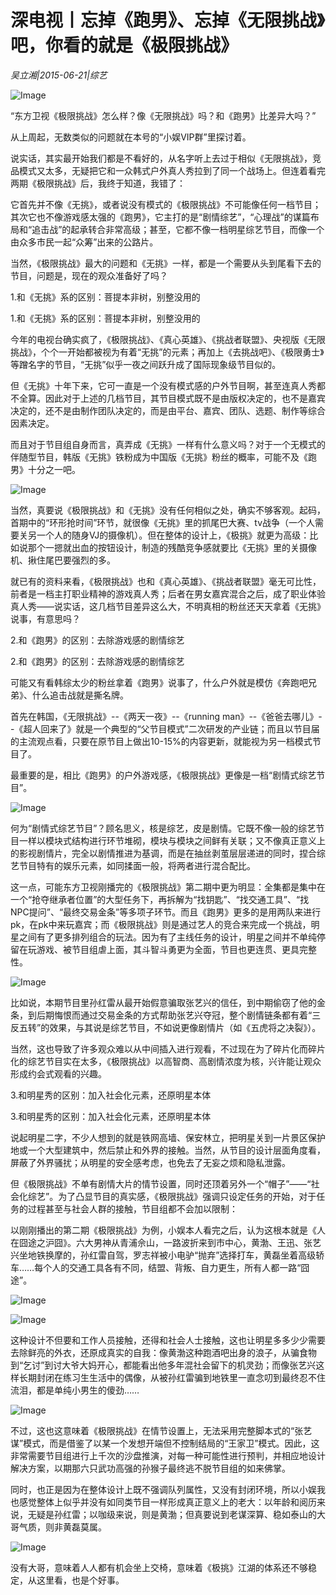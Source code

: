 # 深电视丨忘掉《跑男》、忘掉《无限挑战》吧，你看的就是《极限挑战》

*吴立湘|2015-06-21|综艺*

![Image](http://si1.go2yd.com/get-image/0LKMikQe3N2)

﻿“东方卫视《极限挑战》怎么样？像《无限挑战》吗？和《跑男》比差异大吗？”

从上周起，无数类似的问题就在本号的“小娱VIP群”里探讨着。

说实话，其实最开始我们都是不看好的，从名字听上去过于相似《无限挑战》，竞品模式又太多，无疑把它和一众韩式户外真人秀拉到了同一个战场上。但连着看完两期《极限挑战》后，我终于知道，我错了：

它首先并不像《无挑》，或者说没有模式的《极限挑战》不可能像任何一档节目；其次它也不像游戏感太强的《跑男》，它主打的是“剧情综艺”，“心理战”的谋篇布局和“追击战”的起承转合非常高级；甚至，它都不像一档明星综艺节目，而像一个由众多市民一起“众筹”出来的公路片。

当然，《极限挑战》最大的问题和《无挑》一样，都是一个需要从头到尾看下去的节目，问题是，现在的观众准备好了吗？

1.和《无挑》系的区别：菩提本非树，别整没用的

1.和《无挑》系的区别：菩提本非树，别整没用的

今年的电视台确实疯了，《极限挑战》、《真心英雄》、《挑战者联盟》、央视版《无限挑战》，个个一开始都被视为有着“无挑”的元素；再加上《去挑战吧》、《极限勇士》等蹭名字的节目，“无挑”似乎一夜之间跃升成了国际现象级节目似的。

但《无挑》十年下来，它可一直是一个没有模式感的户外节目啊，甚至连真人秀都不全算。因此对于上述的几档节目，其节目模式既不是由版权决定的，也不是嘉宾决定的，还不是由制作团队决定的，而是由平台、嘉宾、团队、选题、制作等综合因素决定。

而且对于节目组自身而言，真弄成《无挑》一样有什么意义吗？对于一个无模式的伴随型节目，韩版《无挑》铁粉成为中国版《无挑》粉丝的概率，可能不及《跑男》十分之一吧。

![Image](http://si1.go2yd.com/get-image/0LKMilpowoy)

当然，真要说《极限挑战》和《无挑》没有任何相似之处，确实不够客观。起码，首期中的“环形抢时间”环节，就很像《无挑》里的抓尾巴大赛、tv战争（一个人需要关另一个人的随身VJ的摄像机）。但在整体的设计上，《极挑》就更为高级：比如说那个一摁就出血的按钮设计，制造的残酷竞争感就要比《无挑》里的关摄像机、揪住尾巴要强烈的多。

就已有的资料来看，《极限挑战》也和《真心英雄》、《挑战者联盟》毫无可比性，前者是一档主打职业精神的游戏真人秀；后者在男女嘉宾混合之后，成了职业体验真人秀——说实话，这几档节目差异这么大，不明真相的粉丝还天天拿着《无挑》说事，有意思吗？

2.和《跑男》的区别：去除游戏感的剧情综艺

2.和《跑男》的区别：去除游戏感的剧情综艺

可能又有看韩综太少的粉丝拿着《跑男》说事了，什么户外就是模仿《奔跑吧兄弟》、什么追击战就是撕名牌。

首先在韩国，《无限挑战》--《两天一夜》--《running man》--《爸爸去哪儿》--《超人回来了》就是一个典型的“父节目模式”二次研发的产业链；而且以节目届的主流观点看，只要在原节目上做出10-15%的内容更新，就能视为另一档模式节目了。

最重要的是，相比《跑男》的户外游戏感，《极限挑战》更像是一档“剧情式综艺节目”。

![Image](http://si1.go2yd.com/get-image/0LKMioUEMtc)

何为“剧情式综艺节目”？顾名思义，核是综艺，皮是剧情。它既不像一般的综艺节目一样以模块式结构进行环节堆砌，模块与模块之间鲜有关联；又不像真正意义上的影视剧情片，完全以剧情推进为基调，而是在抽丝剥茧层层递进的同时，捏合综艺节目特有的娱乐元素，如同揉面一般，将两者进行混合配比。

这一点，可能东方卫视刚播完的《极限挑战》第二期中更为明显：全集都是集中在一个“抢夺继承者位置”的大型任务下，再拆解为“找钥匙”、“找交通工具”、“找NPC提问”、“最终交易金条”等多项子环节。而且《跑男》更多的是用两队来进行pk，在pk中来玩嘉宾；而《极限挑战》则是通过艺人的竞合来完成一个挑战，明星之间有了更多排列组合的玩法。因为有了主线任务的设计，明星之间并不单纯停留在玩游戏、被节目组虐上面，其斗智斗勇更为全面，节目也更连贯、更具完整性。

![Image](http://si1.go2yd.com/get-image/0LKMin8LG9Q)

比如说，本期节目里孙红雷从最开始假意骗取张艺兴的信任，到中期偷窃了他的金条，到后期悔恨而通过交易金条的方式帮助张艺兴夺冠，整个剧情链条都有着“三反五转”的效果，与其说是综艺节目，不如说更像剧情片（如《五虎将之决裂》）。

当然，这也导致了许多观众难以从中间插入进行观看，不过现在为了碎片化而碎片化的综艺节目实在太多，《极限挑战》以高智商、高剧情浓度为核，兴许能让观众形成约会式观看的兴趣。

3.和明星秀的区别：加入社会化元素，还原明星本体

3.和明星秀的区别：加入社会化元素，还原明星本体

说起明星二字，不少人想到的就是铁网高墙、保安林立，把明星关到一片景区保护地或一个大型建筑中，然后禁止和外界的接触。当然，从节目的设计层面角度看，屏蔽了外界骚扰；从明星的安全感考虑，也免去了无妄之烦和隐私泄露。

但《极限挑战》不单有剧情大片的情节设置，同时还顶着另外一个“帽子”——“社会化综艺”。为了凸显节目的真实感，《极限挑战》强调只设定任务的开始，对于任务的过程甚至与社会人群的接触，节目组都不会加以限制：

以刚刚播出的第二期《极限挑战》为例，小娱本人看完之后，认为这根本就是《人在囧途之沪囧》。六大男神从青浦佘山，一路波折来到市中心，黄渤、王迅、张艺兴坐地铁换摩的，孙红雷自驾，罗志祥被小电驴“抛弃”选择打车，黄磊坐着高级轿车……每个人的交通工具各有不同，结盟、背叛、自力更生，所有人都一路“囧途”。

![Image](http://si1.go2yd.com/get-image/0LKMietzkbA)

![Image](http://si1.go2yd.com/get-image/0LKMigDeOIq)

这种设计不但要和工作人员接触，还得和社会人士接触，这也让明星多多少少需要去除鲜亮的外衣，还原成真实的自我：像黄渤这种跑酒吧出身的浪子，从骗食物到“乞讨”到讨大爷大妈开心，都能看出他多年混社会留下的机灵劲；而像张艺兴这样长期封闭在练习生生活中的偶像，从被孙红雷骗到地铁里一直念叨到最终忍不住流泪，都是单纯小男生的傻劲……

![Image](http://si1.go2yd.com/get-image/0LKMiivY4g4)

不过，这也这意味着《极限挑战》在情节设置上，无法采用完整脚本式的“张艺谋”模式，而是借鉴了以某一个发想开端但不控制结局的“王家卫”模式。因此，这非常需要节目组进行上千次的沙盘推演，对每一种可能性进行预判，并相应地设计解决方案，以期那六只武功高强的孙猴子最终逃不脱节目组的如来佛掌。

同时，也正是因为在整体设计上既不强调队列属性，又没有封闭环境，所以小娱我也感觉整体上似乎并没有如同类节目一样形成真正意义上的老大：以年龄和阅历来说，无疑是孙红雷；以咖级来说，则是黄渤；但真要说到老谋深算、稳如泰山的大哥气质，则非黄磊莫属。

![Image](http://si1.go2yd.com/get-image/0LKMihZHSme)

没有大哥，意味着人人都有机会坐上交椅，意味着《极挑》江湖的体系还不够稳定，从这里看，也是个好事。

